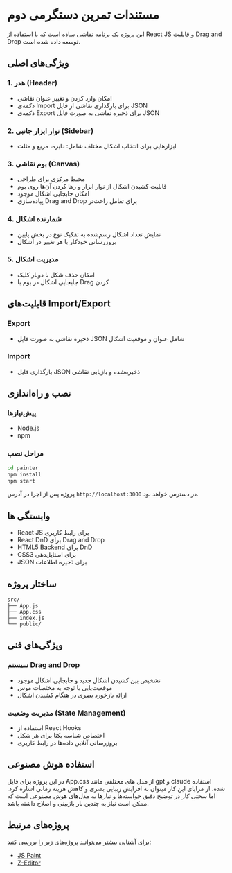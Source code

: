 # مستندات تمرین دستگرمی دوم

این پروژه یک برنامه نقاشی ساده است که با استفاده از React JS و قابلیت Drag and Drop توسعه داده شده است.

## ویژگی‌های اصلی

### 1. هدر (Header)

* امکان وارد کردن و تغییر عنوان نقاشی
* دکمه‌ی Import برای بارگذاری نقاشی از فایل JSON
* دکمه‌ی Export برای ذخیره نقاشی به صورت فایل JSON

### 2. نوار ابزار جانبی (Sidebar)

* ابزارهایی برای انتخاب اشکال مختلف شامل: دایره، مربع و مثلث

### 3. بوم نقاشی (Canvas)

* محیط مرکزی برای طراحی
* قابلیت کشیدن اشکال از نوار ابزار و رها کردن آن‌ها روی بوم
* امکان جابجایی اشکال موجود
* پیاده‌سازی Drag and Drop برای تعامل راحت‌تر

### 4. شمارنده اشکال

* نمایش تعداد اشکال رسم‌شده به تفکیک نوع در بخش پایین
* بروزرسانی خودکار با هر تغییر در اشکال

### 5. مدیریت اشکال

* امکان حذف شکل با دوبار کلیک
* جابجایی اشکال در بوم با Drag کردن

## قابلیت‌های Import/Export

### Export

* ذخیره نقاشی به صورت فایل JSON شامل عنوان و موقعیت اشکال

### Import

* بارگذاری فایل JSON ذخیره‌شده و بازیابی نقاشی

## نصب و راه‌اندازی

### پیش‌نیازها

* Node.js
* npm

### مراحل نصب

```bash
cd painter
npm install
npm start
```

پروژه پس از اجرا در آدرس `http://localhost:3000` در دسترس خواهد بود.

## وابستگی ها

* React JS برای رابط کاربری
* React DnD برای Drag and Drop
* HTML5 Backend برای DnD
* CSS3 برای استایل‌دهی
* JSON برای ذخیره اطلاعات

## ساختار پروژه

```
src/
├── App.js
├── App.css       
├── index.js       
└── public/        
```

## ویژگی‌های فنی

### سیستم Drag and Drop

* تشخیص بین کشیدن اشکال جدید و جابجایی اشکال موجود
* موقعیت‌یابی با توجه به مختصات موس
* ارائه بازخورد بصری در هنگام کشیدن اشکال

### مدیریت وضعیت (State Management)

* استفاده از React Hooks
* اختصاص شناسه یکتا برای هر شکل
* بروزرسانی آنلاین داده‌ها در رابط کاربری

## استفاده هوش مصنوعی

در این پروژه برای فایل App.css از مدل های مختلفی مانند gpt و claude استفاده شده. از مزایای این کار میتوان به افزایش زیبایی بصری و کاهش هزینه زمانی اشاره کرد. اما سختی کار در توضیح دقیق خواسته‌ها و نیازها به مدل‌های هوش مصنوعی است که ممکن است نیاز به چندین بار بازبینی و اصلاح داشته باشد.
## پروژه‌های مرتبط

برای آشنایی بیشتر می‌توانید پروژه‌های زیر را بررسی کنید:

* [JS Paint](https://jspaint.app/)
* [Z-Editor](https://z-editor.github.io/)
